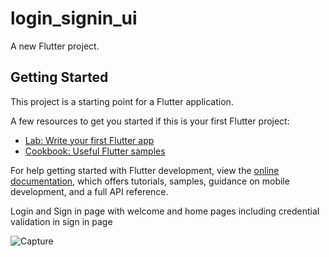 # login_signin_ui

A new Flutter project.

## Getting Started

This project is a starting point for a Flutter application.

A few resources to get you started if this is your first Flutter project:

- [Lab: Write your first Flutter app](https://docs.flutter.dev/get-started/codelab)
- [Cookbook: Useful Flutter samples](https://docs.flutter.dev/cookbook)

For help getting started with Flutter development, view the
[online documentation](https://docs.flutter.dev/), which offers tutorials,
samples, guidance on mobile development, and a full API reference.

Login and Sign in page with welcome and home pages including credential validation in sign in page

![Capture](https://user-images.githubusercontent.com/95224442/225532294-966f3842-7f7c-420f-b76c-ceb7879fcb4a.PNG)
